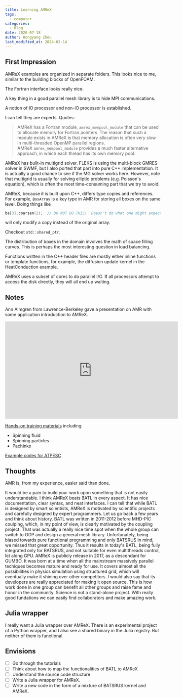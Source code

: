 ```yaml
---
title: Learning AMReX
tags:
  - computer
categories:
  - Blog
date: 2020-07-18
author: Hongyang Zhou
last_modified_at: 2024-03-14
---
```


## First Impression

AMReX examples are organized in separate folders. This looks nice to me, similar to the building blocks of OpenFOAM.

The Fortran interface looks really nice.

A key thing in a good parallel mesh library is to hide MPI communications.

A notion of IO processor and non-IO processor is established.

I can tell they are experts. Quotes:

> AMReX has a Fortran module, `amrex_mempool_module` that can be used to allocate memory for Fortran pointers. The reason that such a module exists in AMReX is that memory allocation is often very slow in multi-threaded OpenMP parallel regions. AMReX `amrex_mempool_module` provides a much faster alternative approach, in which each thread has its own memory pool.

AMReX has built-in multigrid solver. FLEKS is using the multi-block GMRES solver in SWMF, but I also ported that part into pure C++ implementation. It is actually a good chance to see if the MG solver works here. However, note that multigrid is usually for solving elliptic problems (e.g. Poisson's equation), which is often the most time-consuming part that we try to avoid.

AMReX, because it is built upon C++, differs type copies and references. For example, `BoxArray` is a key type in AMR for storing all boxes on the same level. Doing things like

```cpp
ba[3].coarsen(2);  // DO NOT DO THIS!  Doesn't do what one might expect.
```

will only modify a copy instead of the original array.

Checkout `std::shared_ptr`.

The distribution of boxes in the domain involves the math of space filling curves. This is perhaps the most interesting question in load balancing.

Functions written in the C++ header files are mostly either inline functions or template functions, for example, the diffusion update kernel in the HeatConduction example.

AMReX uses a subset of cores to do parallel I/O. If all processors attempt to access the disk directly, they will all end up waiting.

## Notes

Ann Almgren from Lawrence-Berkeley gave a presentation on AMR with some application introduction to AMReX.

<iframe width="560" height="315" src="https://www.youtube.com/embed/wE3tdL_p6Ms" title="YouTube video player" frameborder="0" allow="accelerometer; autoplay; clipboard-write; encrypted-media; gyroscope; picture-in-picture" allowfullscreen></iframe>

[Hands-on training materials](https://amrex-codes.github.io/NERSCPerformancePortabilityTraining/) including

- Spinning fluid
- Spinning particles
- Pachinko

[Example codes for ATPESC](https://github.com/AMReX-Codes/ATPESC-codes)

## Thoughts

AMR is, from my experience, easier said than done.

It would be a pain to build your work upon something that is not easily understandable.
I think AMReX beats BATL in every aspect. It has nice documentation, clear syntax, and neat interfaces. I can tell that while BATL is designed by smart scientists, AMReX is motivated by scientific projects and carefully designed by expert programmers.
Let us go back a few years and think about history. BATL was written in 2011-2012 before MHD-PIC coulping, which, in my point of view, is clearly motivated by the coupling project. That was actually a really nice time spot when the whole group can switch to OOP and design a general mesh library. Unfortunately, being biased towards pure functional programming and only BATSRUS in mind, we missed that great opportunity. Thus it results in today's BATL, being fully integrated only for BATSRUS, and not suitable for even multithreads control, let along GPU. AMReX is publicly release in 2017, as a descendant for GUMBO. It was born at a time when all the mainstream massively parallel techiques becomes mature and ready for use. It covers almost all the possibilities in physics simulation using structured grid, which will eventually make it shining over other competitors. I would also say that its developers are really appreciated for making it open source. This is how work done in one group can benefit all other groups and raise fame and honor in the community. Science is not a stand-alone project. With really good fundations we can easily find collaborators and make amazing work.

## Julia wrapper

I really want a Julia wrapper over AMReX. There is an experimental project of a Python wrapper, and I also see a shared binary in the Julia registry. But neither of them is functional.

## Envisions

- [ ] Go through the tutorials
- [ ] Think about how to map the functionalities of BATL to AMReX
- [ ] Understand the source code structure
- [ ] Write a Julia wrapper for AMReX.
- [ ] Write a new code in the form of a mixture of BATSRUS kernel and AMReX.
